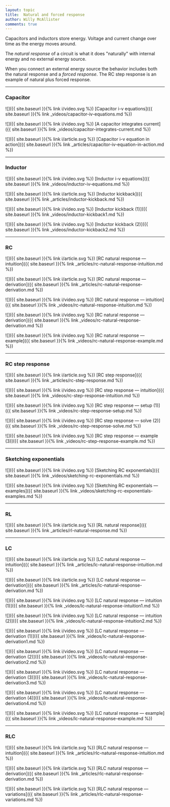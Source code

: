```yaml
---
layout: topic
title:  Natural and forced response
author: Willy McAllister
comments: true
---
```


Capacitors and inductors store energy. Voltage and current change over time as the energy moves around. 

The *natural response* of a circuit is what it does "naturally" with internal energy and no external energy source. 

When you connect an external energy source the behavior includes both the natural response and a *forced response*. The $\text{RC}$ step response is an example of natural plus forced response.

----

### Capacitor

![]({{ site.baseurl }}{% link i/video.svg %}) [Capacitor i-v equations]({{ site.baseurl }}{% link _videos/capacitor-iv-equations.md %})

![]({{ site.baseurl }}{% link i/video.svg %}) [A capacitor integrates current]({{ site.baseurl }}{% link _videos/capacitor-integrates-current.md %})

![]({{ site.baseurl }}{% link i/article.svg %}) [Capacitor i-v equation in action]({{ site.baseurl }}{% link _articles/capacitor-iv-equation-in-action.md %})

---

### Inductor

![]({{ site.baseurl }}{% link i/video.svg %}) [Inductor i-v equations]({{ site.baseurl }}{% link _videos/inductor-iv-equations.md %})

![]({{ site.baseurl }}{% link i/article.svg %}) [Inductor kickback]({{ site.baseurl }}{% link _articles/inductor-kickback.md %})

![]({{ site.baseurl }}{% link i/video.svg %}) [Inductor kickback (1)]({{ site.baseurl }}{% link _videos/inductor-kickback1.md %})

![]({{ site.baseurl }}{% link i/video.svg %}) [Inductor kickback (2)]({{ site.baseurl }}{% link _videos/inductor-kickback2.md %})

---

### RC

![]({{ site.baseurl }}{% link i/article.svg %}) [RC natural response — intuition]({{ site.baseurl }}{% link _articles/rc-natural-response-intuition.md %})

![]({{ site.baseurl }}{% link i/article.svg %}) [RC natural response — derivation]({{ site.baseurl }}{% link _articles/rc-natural-response-derivation.md %})

![]({{ site.baseurl }}{% link i/video.svg %}) [RC natural response — intuition]({{ site.baseurl }}{% link _videos/rc-natural-response-intuition.md %})

![]({{ site.baseurl }}{% link i/video.svg %}) [RC natural response — derivation]({{ site.baseurl }}{% link _videos/rc-natural-response-derivation.md %})

![]({{ site.baseurl }}{% link i/video.svg %}) [RC natural response — example]({{ site.baseurl }}{% link _videos/rc-natural-response-example.md %})

---

### RC step response

![]({{ site.baseurl }}{% link i/article.svg %}) [RC step response]({{ site.baseurl }}{% link _articles/rc-step-response.md %})

![]({{ site.baseurl }}{% link i/video.svg %}) [RC step response — intuition]({{ site.baseurl }}{% link _videos/rc-step-response-intuition.md %})

![]({{ site.baseurl }}{% link i/video.svg %}) [RC step response — setup (1)]({{ site.baseurl }}{% link _videos/rc-step-response-setup.md %})

![]({{ site.baseurl }}{% link i/video.svg %}) [RC step response — solve (2)]({{ site.baseurl }}{% link _videos/rc-step-response-solve.md %})

![]({{ site.baseurl }}{% link i/video.svg %}) [RC step response — example (3)]({{ site.baseurl }}{% link _videos/rc-step-response-example.md %})

---

### Sketching exponentials 

![]({{ site.baseurl }}{% link i/video.svg %}) [Sketching RC exponentials]({{ site.baseurl }}{% link _videos/sketching-rc-exponentials.md %})

![]({{ site.baseurl }}{% link i/video.svg %}) [Sketching RC exponentials — examples]({{ site.baseurl }}{% link _videos/sketching-rc-exponentials-examples.md %})

---

### RL

![]({{ site.baseurl }}{% link i/article.svg %}) [RL natural response]({{ site.baseurl }}{% link _articles/rl-natural-response.md %})

---

### LC

![]({{ site.baseurl }}{% link i/article.svg %}) [LC natural response — intuition]({{ site.baseurl }}{% link _articles/lc-natural-response-intuition.md %})

![]({{ site.baseurl }}{% link i/article.svg %}) [LC natural response — derivation]({{ site.baseurl }}{% link _articles/lc-natural-response-derivation.md %})

![]({{ site.baseurl }}{% link i/video.svg %}) [LC natural response — intuition (1)]({{ site.baseurl }}{% link _videos/lc-natural-response-intuition1.md %})

![]({{ site.baseurl }}{% link i/video.svg %}) [LC natural response — intuition (2)]({{ site.baseurl }}{% link _videos/lc-natural-response-intuition2.md %})

![]({{ site.baseurl }}{% link i/video.svg %}) [LC natural response — derivation (1)]({{ site.baseurl }}{% link _videos/lc-natural-response-derivation1.md %})

![]({{ site.baseurl }}{% link i/video.svg %}) [LC natural response — derivation (2)]({{ site.baseurl }}{% link _videos/lc-natural-response-derivation2.md %})

![]({{ site.baseurl }}{% link i/video.svg %}) [LC natural response — derivation (3)]({{ site.baseurl }}{% link _videos/lc-natural-response-derivation3.md %})

![]({{ site.baseurl }}{% link i/video.svg %}) [LC natural response — derivation (4)]({{ site.baseurl }}{% link _videos/lc-natural-response-derivation4.md %})

![]({{ site.baseurl }}{% link i/video.svg %}) [LC natural response — example]({{ site.baseurl }}{% link _videos/lc-natural-response-example.md %})

---

### RLC

![]({{ site.baseurl }}{% link i/article.svg %}) [RLC natural response — intuition]({{ site.baseurl }}{% link _articles/rlc-natural-response-intuition.md %})

![]({{ site.baseurl }}{% link i/article.svg %}) [RLC natural response — derivation]({{ site.baseurl }}{% link _articles/rlc-natural-response-derivation.md %})

![]({{ site.baseurl }}{% link i/article.svg %}) [RLC natural response — variations]({{ site.baseurl }}{% link _articles/rlc-natural-response-variations.md %})
